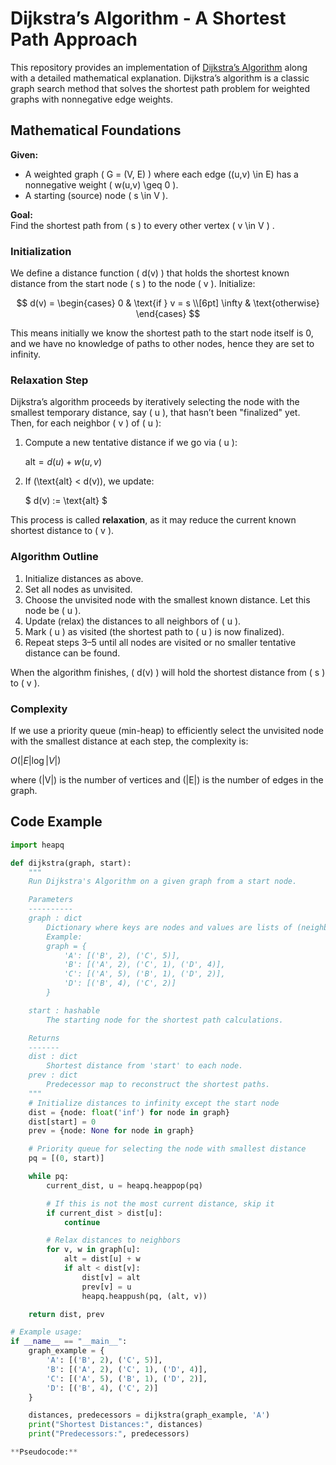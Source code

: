 # Dijkstra’s Algorithm - A Shortest Path Approach

This repository provides an implementation of [Dijkstra’s Algorithm](https://en.wikipedia.org/wiki/Dijkstra%27s_algorithm) along with a detailed mathematical explanation. Dijkstra’s algorithm is a classic graph search method that solves the shortest path problem for weighted graphs with nonnegative edge weights.

## Mathematical Foundations

**Given:**
- A weighted graph \( G = (V, E) \) where each edge \((u,v) \in E\) has a nonnegative weight \( w(u,v) \geq 0 \).
- A starting (source) node \( s \in V \).

**Goal:**  
Find the shortest path from \( s \) to every other vertex \( v \in V \)
.

### Initialization

We define a distance function \( d(v) \) that holds the shortest known distance from the start node \( s \) to the node \( v \). Initialize:


$$ d(v) = \begin{cases}
0 & \text{if } v = s \\[6pt]
\infty & \text{otherwise}
\end{cases} $$

This means initially we know the shortest path to the start node itself is 0, and we have no knowledge of paths to other nodes, hence they are set to infinity.

### Relaxation Step

Dijkstra’s algorithm proceeds by iteratively selecting the node with the smallest temporary distance, say \( u \), that hasn’t been "finalized" yet. Then, for each neighbor \( v \) of \( u \):

1. Compute a new tentative distance if we go via \( u \):
   
   $\text{alt} = d(u) + w(u,v)$
   

2. If \(\text{alt} < d(v)\), we update:
   
   $ d(v) := \text{alt} $

This process is called **relaxation**, as it may reduce the current known shortest distance to \( v \).

### Algorithm Outline

1. Initialize distances as above.
2. Set all nodes as unvisited.  
3. Choose the unvisited node with the smallest known distance. Let this node be \( u \).
4. Update (relax) the distances to all neighbors of \( u \).
5. Mark \( u \) as visited (the shortest path to \( u \) is now finalized).
6. Repeat steps 3–5 until all nodes are visited or no smaller tentative distance can be found.

When the algorithm finishes, \( d(v) \) will hold the shortest distance from \( s \) to \( v \).

### Complexity

If we use a priority queue (min-heap) to efficiently select the unvisited node with the smallest distance at each step, the complexity is:

$O(|E| \log |V|)$

where \(|V|\) is the number of vertices and \(|E|\) is the number of edges in the graph.

## Code Example

```python
import heapq

def dijkstra(graph, start):
    """
    Run Dijkstra's Algorithm on a given graph from a start node.

    Parameters
    ----------
    graph : dict
        Dictionary where keys are nodes and values are lists of (neighbor, weight) tuples.
        Example:
        graph = {
            'A': [('B', 2), ('C', 5)],
            'B': [('A', 2), ('C', 1), ('D', 4)],
            'C': [('A', 5), ('B', 1), ('D', 2)],
            'D': [('B', 4), ('C', 2)]
        }

    start : hashable
        The starting node for the shortest path calculations.

    Returns
    -------
    dist : dict
        Shortest distance from 'start' to each node.
    prev : dict
        Predecessor map to reconstruct the shortest paths.
    """
    # Initialize distances to infinity except the start node
    dist = {node: float('inf') for node in graph}
    dist[start] = 0
    prev = {node: None for node in graph}

    # Priority queue for selecting the node with smallest distance
    pq = [(0, start)]

    while pq:
        current_dist, u = heapq.heappop(pq)

        # If this is not the most current distance, skip it
        if current_dist > dist[u]:
            continue

        # Relax distances to neighbors
        for v, w in graph[u]:
            alt = dist[u] + w
            if alt < dist[v]:
                dist[v] = alt
                prev[v] = u
                heapq.heappush(pq, (alt, v))

    return dist, prev

# Example usage:
if __name__ == "__main__":
    graph_example = {
        'A': [('B', 2), ('C', 5)],
        'B': [('A', 2), ('C', 1), ('D', 4)],
        'C': [('A', 5), ('B', 1), ('D', 2)],
        'D': [('B', 4), ('C', 2)]
    }

    distances, predecessors = dijkstra(graph_example, 'A')
    print("Shortest Distances:", distances)
    print("Predecessors:", predecessors)

**Pseudocode:**
